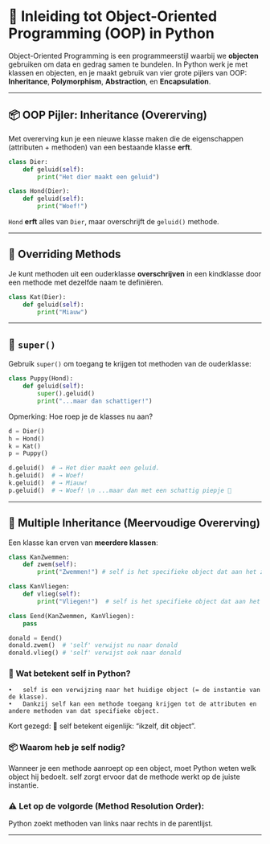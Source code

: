 # 🧱 Inleiding tot Object-Oriented Programming (OOP) in Python

Object-Oriented Programming is een programmeerstijl waarbij we **objecten** gebruiken om data en gedrag samen te bundelen. In Python werk je met klassen en objecten, en je maakt gebruik van vier grote pijlers van OOP: **Inheritance**, **Polymorphism**, **Abstraction**, en **Encapsulation**.

---

## 📦 OOP Pijler: Inheritance (Overerving)
Met overerving kun je een nieuwe klasse maken die de eigenschappen (attributen + methoden) van een bestaande klasse **erft**.

```python
class Dier:
    def geluid(self):
        print("Het dier maakt een geluid")

class Hond(Dier):
    def geluid(self):
        print("Woef!")
```

`Hond` **erft** alles van `Dier`, maar overschrijft de `geluid()` methode.

---

## 🔁 Overriding Methods
Je kunt methoden uit een ouderklasse **overschrijven** in een kindklasse door een methode met dezelfde naam te definiëren.

```python
class Kat(Dier):
    def geluid(self):
        print("Miauw")
```

---

## 🧬 `super()`
Gebruik `super()` om toegang te krijgen tot methoden van de ouderklasse:

```python
class Puppy(Hond):
    def geluid(self):
        super().geluid()
        print("...maar dan schattiger!")
```
Opmerking: Hoe roep je de klasses nu aan?

```python
d = Dier()
h = Hond()
k = Kat()
p = Puppy()

d.geluid()  # → Het dier maakt een geluid.
h.geluid()  # → Woef!
k.geluid()  # → Miauw!
p.geluid()  # → Woef! \n ...maar dan met een schattig piepje 🐶

```

---

## 🧩 Multiple Inheritance (Meervoudige Overerving)
Een klasse kan erven van **meerdere klassen**:

```python
class KanZwemmen:
    def zwem(self): 
        print("Zwemmen!") # self is het specifieke object dat aan het zwemmen is

class KanVliegen:
    def vlieg(self):
        print("Vliegen!")  # self is het specifieke object dat aan het vliegen is

class Eend(KanZwemmen, KanVliegen):
    pass

donald = Eend()
donald.zwem()  # 'self' verwijst nu naar donald
donald.vlieg() # 'self' verwijst ook naar donald
```

### 🧠 Wat betekent self in Python?
	•	self is een verwijzing naar het huidige object (= de instantie van de klasse).
	•	Dankzij self kan een methode toegang krijgen tot de attributen en andere methoden van dat specifieke object.

Kort gezegd:
🔹 self betekent eigenlijk: “ikzelf, dit object”.

### 📦 Waarom heb je self nodig?
Wanneer je een methode aanroept op een object, moet Python weten welk object hij bedoelt.
self zorgt ervoor dat de methode werkt op de juiste instantie.

### ⚠️ Let op de volgorde (Method Resolution Order):
Python zoekt methoden van links naar rechts in de parentlijst.

---




